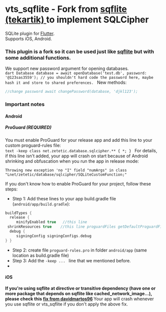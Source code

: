 

# vts_sqflite - Fork from [sqflite (tekartik) ](https://github.com/tekartik/sqflite) to implement SQLCipher

SQLite plugin for [Flutter](https://flutter.io).    
Supports iOS, Android.

### This plugin is a fork so it can be used just like [sqflite](https://github.com/tekartik/sqflite) but with some additional functions.

We support new password argument for opening databases.  
```dart Database database = await openDatabase('test.db', password: '@123sas3559'); // you shouldn't hard code the password here, maybe hash it and store to shared preferences. ``` New methods:
 ```dart //encrypt a plain text database with new passwordawait encryptDatabase('test.db', '@sdasfa'); //decrypt an encrypted database, the password must be correct for the encrypted database await decryptDatabase('test.db', '@sdasfa');    
 //change password await changePassword(database, 'djkl123');    
 ```  

### Important notes
#### Android
##### ProGuard (REQUIRED)
You must enable ProGuard for your release app and add this line to your custom proguard-rules  file:  
```text -keep class net.zetetic.database.sqlcipher.** { *; } ``` For details, if this line isn't added, your app will crash on start because of Android shrinking and obfuscation when you run the app in release mode:
```  
Throwing new exception 'no "I" field "numArgs" in class "Lnet/zetetic/database/sqlcipher/SQLiteCustomFunction;"  
```  
If you don't know how to enable ProGuard for your project, follow these steps:
* Step 1: Add these lines to your app build.gradle file (`android/app/build.gradle`):
```groovy  
buildTypes {    
  release {    
     minifyEnabled true   //this line  
 shrinkResources true    //this line proguardFiles getDefaultProguardFile('proguard-android.txt'), 'proguard-rules.pro'   //this line signingConfig signingConfigs.debug   }    
  debug {    
     signingConfig signingConfigs.debug    
} }  
```  
* Step 2: create file `proguard-rules.pro` in folder `android/app` (same location as build.gradle file)
* Step 3: Add the `-keep ... ` line that we mentioned before.
* 
#### iOS
<b> If you're using sqflite at directive or transitive dependency (have one or more package that depends on sqflite like cached_network_image...), please check this [fix from davidmartos96](https://github.com/davidmartos96/sqflite_sqlcipher/tree/master/sqflite#if-using-sqflite-as-direct-or-transitive-dependency) </b>
 Your app will crash whenever you use sqflite or vts_sqflite if you don't apply the above fix.